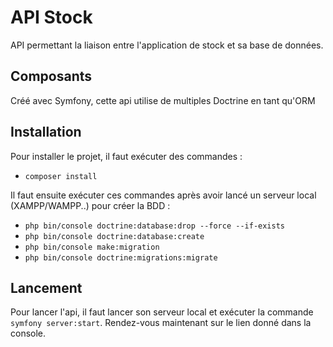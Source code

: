 # API Stock

API permettant la liaison entre l'application de stock et sa base de données.

## Composants

Créé avec Symfony, cette api utilise de multiples Doctrine en tant qu'ORM

## Installation

Pour installer le projet, il faut exécuter des commandes :
- `composer install`

Il faut ensuite exécuter ces commandes après avoir lancé un serveur local (XAMPP/WAMPP..) pour créer la BDD :
- `php bin/console doctrine:database:drop --force --if-exists`
- `php bin/console doctrine:database:create`
- `php bin/console make:migration`
- `php bin/console doctrine:migrations:migrate`

## Lancement

Pour lancer l'api, il faut lancer son serveur local et exécuter la commande `symfony server:start`. Rendez-vous maintenant sur le lien donné dans la console.
